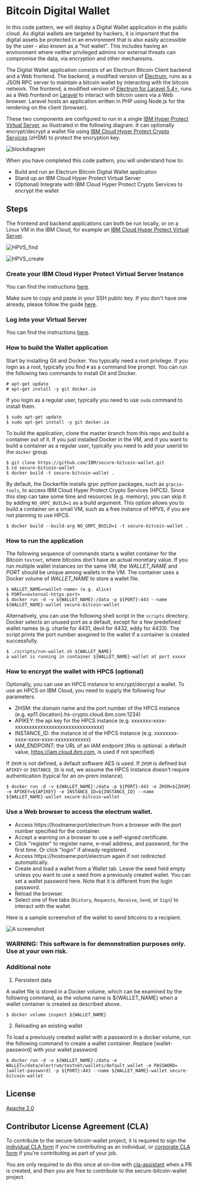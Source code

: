 # Bitcoin Digital Wallet

In this code pattern, we will deploy a Digital Wallet application in the public cloud. As digital wallets are targeted by hackers, it is important that the digital assets be protected in an environment that is also easily accessible by the user - also known as a "hot wallet". This includes having an environment where neither privileged admins nor external threats can compromise the data, via encryption and other mechanisms.

The Digital Wallet application consists of an Electrum Bitcoin Client backend and a Web frontend.
The backend, a modified version of [Electrum](https://github.com/spesmilo/electrum), runs as a JSON RPC server to maintain a bitcoin wallet by interacting with the bitcoin network. 
The frontend, a modified version of [Electrum for Laravel 5.4+](https://github.com/AraneaDev/laravel-electrum), runs as a Web frontend on [Laravel](https://laravel.com/) to interact with bitcoin users via a Web browser. Laravel hosts an application written in PHP using
Node.js for the rendering on the client (browser).

These two components are configured to run in a single [IBM Hyper Protect Virtual Server](https://cloud.ibm.com/catalog/services/hyper-protect-virtual-server), as illustrated in the following diagram. It can optionally encrypt/decrypt a wallet file using [IBM Cloud Hyper Protect Crypto Services](https://cloud.ibm.com/catalog/services/hyper-protect-crypto-services) (zHSM) to protect the encryption key. 

![blockdiagram](images/images/diagram.png)

When you have completed this code pattern, you will understand how to:

* Build and run an Electrum Bitcoin Digital Wallet application 
* Stand up an IBM Cloud Hyper Protect Virtual Server
* (Optional) Integrate with IBM Cloud Hyper Protect Crypto Services to encrypt the wallet


## Steps

The frontend and backend applications can both be run locally, or on a Linux VM in the IBM Cloud,
for example an [IBM Cloud Hyper Protect Virtual Server](https://cloud.ibm.com/catalog/services/hyper-protect-virtual-server).

![HPVS_find](https://github.com/IBM/secure-bitcoin-wallet/blob/images/images/SearchHPVS.png)

![HPVS_create](https://github.com/IBM/secure-bitcoin-wallet/blob/images/images/HPVSFields.png)

### Create your IBM Cloud Hyper Protect Virtual Server Instance

You can find the instructions [here](https://cloud.ibm.com/docs/services/hp-virtual-servers?topic=hp-virtual-servers-provision).

Make sure to copy and paste in your SSH public key. If you don't have one already, please follow the guide [here]( https://cloud.ibm.com/docs/vpc?topic=vpc-ssh-keys).

### Log into your Virtual Server

You can find the instructions [here](https://cloud.ibm.com/docs/services/hp-virtual-servers?topic=hp-virtual-servers-connect_vs).

### How to build the Wallet application

Start by installing Git and Docker. You typically need a root privilege. If you login as a root, typically you find `#`
as a command line prompt. You can run the following two commands to install Git and Docker.

```
# apt-get update
# apt-get install -y git docker.io
```

If you login as a regular user, typically you need to use `sudo` command to install them.

```
$ sudo apt-get update
$ sudo apt-get install -y git docker.io
```

To build the application, clone the master branch from this repo and build a container out of it.
If you just installed Docker in the VM, and if you want to build a container as a regular user,
typically you need to add your userid to the `docker` group. 

```
$ git clone https://github.com/IBM/secure-bitcoin-wallet.git
$ cd secure-bitcoin-wallet
$ docker build -t secure-bitcoin-wallet .
```

By default, the Dockerfile installs grpc python packages, such as `grpcio-tools`, to access IBM Cloud Hyper Protect Crypto Services (HPCS).
Since this step can take some time and resources (e.g. memory), you can skip it by adding `NO_GRPC_BUILD=1` as a build argument.
This option allows you to build a container on a small VM, such as a free instance of HPVS, 
if you are not planning to use HPCS.

```
$ docker build --build-arg NO_GRPC_BUILD=1 -t secure-bitcoin-wallet .
```

### How to run the application

The following sequence of commands starts a wallet container for the Bitcoin `testnet`, where bitcoins don't have an actual monetary value.
If you run multiple wallet instances on the same VM, the *WALLET_NAME* and *PORT* should be unique among wallets in the VM. The container uses a Docker volume of *WALLET_NAME* to store a wallet file.


```
$ WALLET_NAME=<wallet-name> (e.g. alice)
$ PORT=<external-https-port>
$ docker run -d -v ${WALLET_NAME}:/data -p ${PORT}:443 --name ${WALLET_NAME}-wallet secure-bitcoin-wallet
```

Alternatively, you can use the following shell script in the `scripts` directory. Docker selects an unused port as a default, except for a few predefined wallet names (e.g. charlie for 4431, devil for 4432, eddy for 4433). The script prints the port number assgined to the wallet if a container is created successfully.

```
$ ./scripts/run-wallet.sh ${WALLET_NAME}
a wallet is running in container ${WALLET_NAME}-wallet at port xxxxx
```

### How to encrypt the wallet with HPCS (optional)

Optionally, you can use an HPCS instance to encrypt/decrypt a wallet. To use an HPCS on IBM Cloud, you need to supply the following four parameters.

- ZHSM: the domain name and the port number of the HPCS instance (e.g. ep11.{location}.hs-crypto.cloud.ibm.com:1234)
- APIKEY: the api key for the HPCS instance (e.g. xxxxxxx-xxxx-xxxxxxxxxxxxxxxxxxxxxxxxxxxxxxx)
- INSTANCE_ID: the instance id of the HPCS instance (e.g. xxxxxxxx-xxxx-xxxx-xxxx-xxxxxxxxxxxx)
- IAM_ENDPOINT: the URL of an IAM endpoint (this is optional. a default value, https://iam.cloud.ibm.com, is used if not specified)

If `ZHSM` is not defined, a default software AES is used.
If `ZHSM` is defined but `APIKEY` or `INSTANCE_ID` is not, we assume the HPCS instance doesn't require authentication
(typical for an on-prem instance).

```
$ docker run -d -v ${WALLET_NAME}:/data -p ${PORT}:443 -e ZHSM=${ZHSM} -e APIKEY=${APIKEY} -e INSTANCE_ID=${INSTANCE_ID} --name ${WALLET_NAME}-wallet secure-bitcoin-wallet
```

### Use a Web browser to access the electrum wallet.

- Access https://hostname:port/electrum from a browser with the port number specified for the container.
- Accept a warning on a browser to use a self-signed certificate.
- Click "register" to register name, e-mail address, and password, for the first time. Or click "login" if already registered.
- Access https://hostname:port/electrum again if not redirected automatically.
- Create and load a wallet from a Wallet tab. Leave the seed field empty unless you want to use a seed from a previously created wallet. You can set a wallet password here. Note that it is different from the login password.
- Reload the browser.
- Select one of five tabs (`History`, `Requests`, `Receive`, `Send`, or `Sign`) to interact with the wallet.

Here is a sample screenshot of the wallet to send bitcoins to a recipient.

![A screenshot](https://github.com/IBM/secure-bitcoin-wallet/blob/images/images/screenshot.png)

### WARNING: This software is for demonstration purposes only. Use at your own risk.


### Additional note

1. Persistent data

A wallet file is stored in a Docker volume, which can be examined by the following command, as the volume name
is ${WALLET_NAME} when a wallet container is created as described above.

```
$ docker volume inspect ${WALLET_NAME}
```

2. Reloading an existing wallet

To load a previously created wallet with a password in a docker volume, run the following command to create a wallet container.
Replace [wallet-password] with your wallet password.

```
$ docker run -d -v ${WALLET_NAME}:/data -e WALLET=/data/electrum/testnet/wallets/default_wallet -e PASSWORD=[wallet-password] -p ${PORT}:443 --name ${WALLET_NAME}-wallet secure-bitcoin-wallet
```

## License

[Apache 2.0](https://github.com/IBM/secure-bitcoin-wallet/blob/master/LICENSE)

## Contributor License Agreement (CLA)

To contribute to the secure-bitcoin-wallet project, it is required to sign the 
[individual CLA form](https://gist.github.com/moriohara/9926f0791f1168acd7974b9dc4467e99) 
if you're contributing as an individual, or 
[corporate CLA form](https://gist.github.com/moriohara/018efe7c8b3247da3e77ddbf56f55c2e) 
if you're contributing as part of your job.

You are only required to do this once at on-line with [cla-assistant](https://github.com/cla-assistant/cla-assistant) when a PR is created, and then you are free to contribute to the secure-bitcoin-wallet project.

